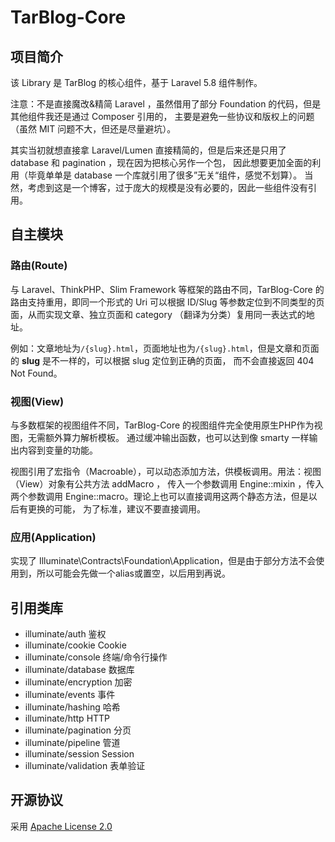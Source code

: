 # TarBlog-Core
## 项目简介
该 Library 是 TarBlog 的核心组件，基于 Laravel 5.8 组件制作。

注意：不是直接魔改&精简 Laravel ，虽然借用了部分 Foundation 的代码，但是其他组件我还是通过 Composer 引用的，
主要是避免一些协议和版权上的问题（虽然 MIT 问题不大，但还是尽量避坑）。

其实当初就想直接拿 Laravel/Lumen 直接精简的，但是后来还是只用了 database 和 pagination ，现在因为把核心另作一个包，
因此想要更加全面的利用（毕竟单单是 database 一个库就引用了很多”无关“组件，感觉不划算）。
当然，考虑到这是一个博客，过于庞大的规模是没有必要的，因此一些组件没有引用。

## 自主模块
### 路由(Route)
与 Laravel、ThinkPHP、Slim Framework 等框架的路由不同，TarBlog-Core 的路由支持重用，即同一个形式的 Uri 可以根据 ID/Slug
等参数定位到不同类型的页面，从而实现文章、独立页面和 category （翻译为分类）复用同一表达式的地址。

例如：文章地址为`/{slug}.html`，页面地址也为`/{slug}.html`，但是文章和页面的 **slug** 是不一样的，可以根据 slug 定位到正确的页面，
而不会直接返回 404 Not Found。

### 视图(View)
与多数框架的视图组件不同，TarBlog-Core 的视图组件完全使用原生PHP作为视图，无需额外算力解析模板。
通过缓冲输出函数，也可以达到像 smarty 一样输出内容到变量的功能。

视图引用了宏指令（Macroable），可以动态添加方法，供模板调用。用法：视图（View）对象有公共方法 addMacro ，
传入一个参数调用 Engine::mixin ，传入两个参数调用 Engine::macro。理论上也可以直接调用这两个静态方法，但是以后有更换的可能，
为了标准，建议不要直接调用。

### 应用(Application)
实现了 Illuminate\Contracts\Foundation\Application，但是由于部分方法不会使用到，所以可能会先做一个alias或置空，以后用到再说。

## 引用类库
* illuminate/auth 鉴权
* illuminate/cookie Cookie
* illuminate/console 终端/命令行操作
* illuminate/database 数据库
* illuminate/encryption 加密
* illuminate/events 事件
* illuminate/hashing 哈希
* illuminate/http HTTP
* illuminate/pagination 分页
* illuminate/pipeline 管道
* illuminate/session Session
* illuminate/validation 表单验证

## 开源协议

采用 [Apache License 2.0](LICENSE)